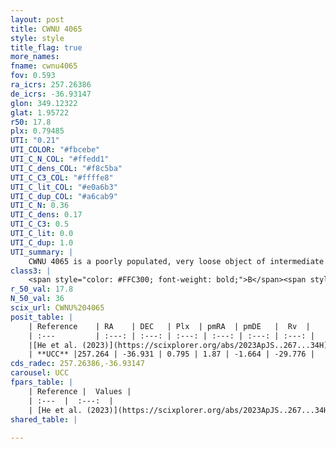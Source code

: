 ```yaml
---
layout: post
title: CWNU 4065
style: style
title_flag: true
more_names: 
fname: cwnu4065
fov: 0.593
ra_icrs: 257.26386
de_icrs: -36.93147
glon: 349.12322
glat: 1.95722
r50: 17.8
plx: 0.79485
UTI: "0.21"
UTI_COLOR: "#fbcebe"
UTI_C_N_COL: "#ffedd1"
UTI_C_dens_COL: "#f8c5ba"
UTI_C_C3_COL: "#ffffe8"
UTI_C_lit_COL: "#e0a6b3"
UTI_C_dup_COL: "#a6cab9"
UTI_C_N: 0.36
UTI_C_dens: 0.17
UTI_C_C3: 0.5
UTI_C_lit: 0.0
UTI_C_dup: 1.0
UTI_summary: |
    CWNU 4065 is a poorly populated, very loose object of intermediate C3 quality. It was recently reported in the literature.
class3: |
    <span style="color: #FFC300; font-weight: bold;">B</span><span style="color: #FFC300; font-weight: bold;">B</span>
r_50_val: 17.8
N_50_val: 36
scix_url: CWNU%204065
posit_table: |
    | Reference    | RA    | DEC   | Plx  | pmRA  | pmDE   |  Rv  |
    | :---         | :---: | :---: | :---: | :---: | :---: | :---: |
    |[He et al. (2023)](https://scixplorer.org/abs/2023ApJS..267...34H) | 257.207 | -36.873 | 0.795 | 1.869 | -1.653 | -- |
    | **UCC** |257.264 | -36.931 | 0.795 | 1.87 | -1.664 | -29.776 | 
cds_radec: 257.26386,-36.93147
carousel: UCC
fpars_table: |
    | Reference |  Values |
    | :---  |  :---:  |
    | [He et al. (2023)](https://scixplorer.org/abs/2023ApJS..267...34H) | `A0=1.45, m-M=10.45, logA=7.5` |
shared_table: |
    
---
```

